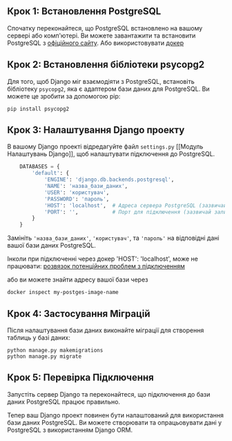 
## Крок 1: Встановлення PostgreSQL

Спочатку переконайтеся, що PostgreSQL встановлено на вашому сервері або комп'ютері. Ви можете завантажити та встановити PostgreSQL з [офіційного сайту](https://www.postgresql.org/download/). Або використовувати [докер](https://hub.docker.com/_/postgres)

## Крок 2: Встановлення бібліотеки psycopg2

Для того, щоб Django міг взаємодіяти з PostgreSQL, встановіть бібліотеку `psycopg2`, яка є адаптером бази даних для PostgreSQL. Ви можете це зробити за допомогою pip:

```shell
pip install psycopg2
```

## Крок 3: Налаштування Django проекту

В вашому Django проекті відредагуйте файл `settings.py` [[Модуль Налаштувань Django]], щоб налаштувати підключення до PostgreSQL.

```python
	DATABASES = {
	    'default': {
	        'ENGINE': 'django.db.backends.postgresql',
	        'NAME': 'назва_бази_даних',
	        'USER': 'користувач',
	        'PASSWORD': 'пароль',
	        'HOST': 'localhost',  # Адреса сервера PostgreSQL (зазвичай localhost)
	        'PORT': '',           # Порт для підключення (зазвичай залишається порожнім)
	    }
	}
```

Замініть `'назва_бази_даних'`, `'користувач'`, та `'пароль'` на відповідні дані вашої бази даних PostgreSQL.
	
Інколи при підключенні через докер 'HOST': 'localhost', може не працювати:  [розвязок потенційних проблем з підключенням](https://stackoverflow.com/questions/31249112/allow-docker-container-to-connect-to-a-local-host-postgres-database)

або ви можете знайти адресу вашої бази через
```
docker inspect my-postges-image-name
```
## Крок 4: Застосування Міграцій

Після налаштування бази даних виконайте міграції для створення таблиць у базі даних:

```shell
python manage.py makemigrations
python manage.py migrate
```

## Крок 5: Перевірка Підключення

Запустіть сервер Django та переконайтеся, що підключення до бази даних PostgreSQL працює правильно.

Тепер ваш Django проект повинен бути налаштований для використання бази даних PostgreSQL. Ви можете створювати та опрацьовувати дані у PostgreSQL з використанням Django ORM.